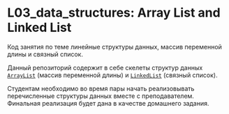# L03_data_structures: Array List and Linked List

Код занятия по теме линейные структуры данных, массив переменной длины и связный список.

Данный репозиторий содержит в себе скелеты структур данных [`ArrayList`](include/array_list.hpp) (массив переменной
длины) и [`LinkedList`](include/linked_list.hpp) (связный список).

Студентам необходимо во время пары начать реализовывать перечисленные структуры данных вместе с преподавателем. Финальная
реализация будет дана в качестве домашнего задания.
